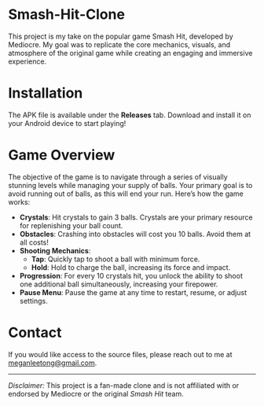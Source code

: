 # Smash-Hit-Clone
This project is my take on the popular game Smash Hit, developed by Mediocre. My goal was to replicate the core mechanics, visuals, and atmosphere of the original game while creating an engaging and immersive experience.

# Installation
The APK file is available under the **Releases** tab. Download and install it on your Android device to start playing!

# Game Overview
The objective of the game is to navigate through a series of visually stunning levels while managing your supply of balls. Your primary goal is to avoid running out of balls, as this will end your run. Here’s how the game works:

- **Crystals**: Hit crystals to gain 3 balls. Crystals are your primary resource for replenishing your ball count.
- **Obstacles**: Crashing into obstacles will cost you 10 balls. Avoid them at all costs!
- **Shooting Mechanics**:
  - **Tap**: Quickly tap to shoot a ball with minimum force.
  - **Hold**: Hold to charge the ball, increasing its force and impact.
-  **Progression**: For every 10 crystals hit, you unlock the ability to shoot one additional ball simultaneously, increasing your firepower.
-  **Pause Menu**: Pause the game at any time to restart, resume, or adjust settings.

# Contact
If you would like access to the source files, please reach out to me at meganleetong@gmail.com.

---
_Disclaimer:_ This project is a fan-made clone and is not affiliated with or endorsed by Mediocre or the original _Smash Hit_ team.
